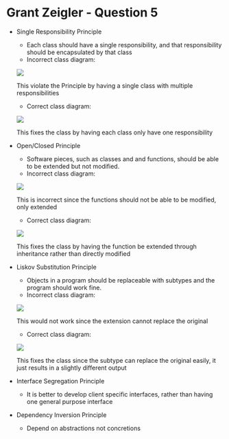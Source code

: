 # Grant Zeigler - Question 5


* Single Responsibility Principle
  * Each class should have a single responsibility, and that responsibility should be encapsulated by that class
  * Incorrect class diagram:
  
  ![](https://yuml.me/ab86ad62.jpg)
  
  This violate the Principle by having a single class with multiple responsibilities
  
  * Correct class diagram: 
  
  ![](http://yuml.me/de1b5efa.jpg)
  
  This fixes the class by having each class only have one responsibility
* Open/Closed Principle
  * Software pieces, such as classes and and functions, should be able to be extended but not modified.
  * Incorrect class diagram:
  
  ![](http://yuml.me/a42e67da.jpg)
  
  This is incorrect since the functions should not be able to be modified, only extended
  * Correct class diagram:
  
 
  ![](https://yuml.me/3ace55b5.jpg)
  
  This fixes the class by having the function be extended through inheritance rather than directly modified
* Liskov Substitution Principle
  * Objects in a program should be replaceable with subtypes and the program should work fine.
  * Incorrect class diagram:
  
  ![](https://yuml.me/7a5f8fa8.jpg)
  
  This would not work since the extension cannot replace the original
  * Correct class diagram:
  
  ![](https://yuml.me/4a803d8b.jpg)
  
  This fixes the class since the subtype can replace the original easily, it just results in a slightly different output
* Interface Segregation Principle
  * It is better to develop client specific interfaces, rather than having one general purpose interface
* Dependency Inversion Principle
  * Depend on abstractions not concretions
